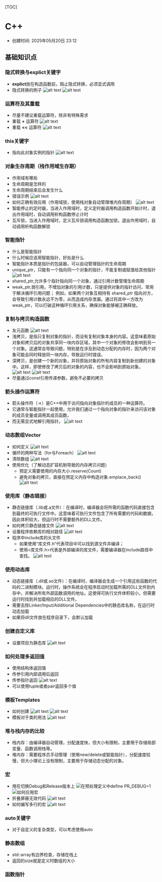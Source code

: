 [TOC]
# C++

- 创建时间: 2025年05月20日 23:12

## 基础知识点
### 隐式转换与explict关键字
- **explict**放在构造函数前，阻止隐式转换，必须显式调用
- 隐式转换的例子
![alt text](assets/20250520--C++/image.png)
![alt text](assets/20250520--C++/image-1.png)

### 运算符及其重载
- 尽量不建议重载运算符，除非有特殊需求
- 重载 **+** 运算符
![alt text](assets/20250520--C++/image-2.png)
- 重载 **<<** 运算符
![alt text](assets/20250520--C++/image-3.png)

### this关键字
- 指向此对象实例的指针
![alt text](assets/20250520--C++/image-4.png)

### 对象生存周期（栈作用域生存期）
- 作用域有哪些
- 生命周期是怎样的
- 生命周期结束后会发生什么
- 错误示例
  ![alt text](assets/20250520--C++/image-5.png)
- 如何正确有效应用（作用域锁，使用栈对象自动管理堆内存周期）
![alt text](assets/20250520--C++/image-6.png)
- 智能停止的定时器，当进入作用域时，定义定时器调用构造函数开始计时，退出作用域时，自动调用析构函数停止计时
- 互斥锁，当进入作用域时，定义互斥锁调用构造函数加锁，退出作用域时，自动调用析构函数解锁

### 智能指针
- 什么是智能指针
- 什么时候应该用智能指针，好处是什么
- 智能指针本质是指针的包装器，可以自动管理指针的生命周期
- unique_ptr，只能有一个指向同一个对象的指针，不能复制或赋值给其他指针
  ![alt text](assets/20250520--C++/image-7.png)
- shared_ptr,允许多个指针指向同一个对象，通过引用计数管理生命周期
- weak_ptr,弱引用，不增加对象的引用计数，只是提供对象的指针访问，常用于解决循环引用问题；
例如，如果两个对象互相持有 shared_ptr 指向对方，会导致引用计数永远不为零，从而造成内存泄漏。通过将其中一方改为 weak_ptr，可以打破这种循环引用关系，确保对象能够被正确释放。


### 复制与拷贝构造函数
- 友元函数
  ![alt text](assets/20250520--C++/image-8.png)
- 浅拷贝，是指只复制对象的指针，而没有复制对象本身的内容。这意味着原始对象和拷贝后的对象共享同一块内存区域，其中一个对象的修改会影响到另一个对象。这通常会导致问题，特别是在涉及到动态分配的内存时，因为两个对象可能会同时释放同一块内存，导致运行时错误。
- 深拷贝，是创建一个新的对象，并将原始对象的所有内容复制到新创建的对象中。这样，即使修改了拷贝后的对象的内容，也不会影响到原始对象。
![alt text](assets/20250520--C++/image-9.png)
![alt text](assets/20250520--C++/image-10.png)
- 尽量通过const引用传递参数，避免不必要的拷贝

### 箭头操作运算符
- 箭头操作符（->）是C++中用于访问指向对象指针的成员的一种运算符。
- 它通常与智能指针一起使用，允许我们通过一个指向对象的指针来访问该对象的成员变量或调用其成员函数，
- 而无需显式地解引用指针。
![alt text](assets/20250520--C++/image-11.png)

### 动态数组Vector
- 如何定义
![alt text](assets/20250520--C++/image-12.png)
- 循环的两种写法（for与Foreach）
![alt text](assets/20250520--C++/image-13.png)
- 清除数组
![alt text](assets/20250520--C++/image-14.png)
- 使用优化（了解动态扩容机制导致的内存拷贝问题）
  - 预定义需要使用的内存大小.reserve(Count)
  - 避免对象的拷贝，直接在预定义内存中构造对象.emplace_back()
![alt text](assets/20250520--C++/image-15.png)


### 使用库（静态链接）
- 静态链接库（.lib或.a文件）：在编译时，编译器会将所需的函数代码直接包含到最终的可执行文件中。这意味着可执行文件包含了所有需要的代码和数据，因此体积较大，但运行时不需要额外的DLL文件。
- 如何拷贝静态链接文件
![alt text](assets/20250520--C++/image-16.png)
- 设置程序依赖库的相对路径
![alt text](assets/20250520--C++/image-17.png)
- 程序中include库的头文件
  - 如果使用“库文件.h”代表项目中可以找到源文件并编译；
  - 使用<库文件.h>代表是外部编译的库文件，需要编译器在include路径中查找。 
![alt text](assets/20250520--C++/image-18.png)

### 使用动态库
  - 动态链接库（.dll或.so文件）：在编译时，编译器会生成一个引用这些函数的代码的二进制模块。运行时，操作系统会在程序启动时加载所需的DLL文件到内存中，并解决所有外部函数调用的地址。这使得可执行文件体积较小，但需要运行时找到并加载相应的DLL文件。
  - 需要去除Linker/Input/Additional Dependencies中的静态库名称，在运行时动态加载
  - 如果将dll文件放在程序目录下，会默认加载

### 创建自定义库
- 设置项目为静态库
![alt text](assets/20250520--C++/image-19.png)

### 如何处理多返回值
- 使用结构体返回值
- 传参引用内部调用后返回
- 传参指针返回
![alt text](assets/20250520--C++/image-20.png)
- 可以使用tuple或者pair返回多个值

### 模板Templates
- 如何创建
![alt text](assets/20250520--C++/image-21.png)
![alt text](assets/20250520--C++/image-22.png)
- 模板对于类的用法
![alt text](assets/20250520--C++/image-23.png)

### 堆与栈内存的比较
- 栈内存：由编译器自动管理，分配速度快，但大小有限制，主要用于存储局部变量、函数调用栈等。
- 堆内存：需要程序员手动管理（使用new/delete或智能指针），分配速度较慢，但大小理论上没有限制，主要用于存储动态分配的对象。

### 宏
- 用在切换Debug和Release版本上
![在预处理定义中define PR_DEBUG=1](assets/20250520--C++/image-24.png)
![如何应用宏](assets/20250520--C++/image-25.png)
- 折叠屏蔽无效代码
![alt text](assets/20250520--C++/image-26.png)
- 如何编写多行的宏
![alt text](assets/20250520--C++/image-27.png)


### auto关键字
- 对于自定义的复杂类型，可以考虑使用auto

### 静态数组
- std::array有边界检查，存储在栈上
- 返回的size就是定义时数组的大小

### 函数指针
 